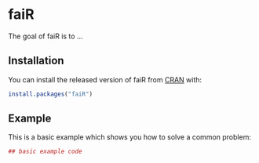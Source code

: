 # faiR

The goal of faiR is to ...

## Installation

You can install the released version of faiR from [CRAN](https://CRAN.R-project.org) with:

``` r
install.packages("faiR")
```

## Example

This is a basic example which shows you how to solve a common problem:

``` r
## basic example code
```


